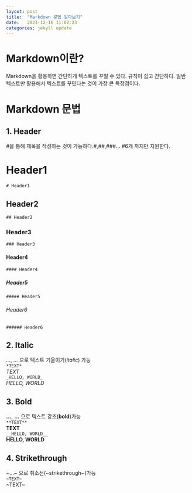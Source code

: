```yaml
---
layout: post
title:  "Markdown 문법 알아보기"
date:   2021-12-16 11:02:23
categories: jekyll update
---
```

# Markdown이란?
Markdown을 활용하면 간단하게 텍스트를 꾸밀 수 있다.
규칙이 쉽고 간단하다. 일반 텍스트만 활용해서 텍스트를 꾸민다는 것이 가장 큰 특장점이다.

# Markdown 문법

## 1. Header

#을 통해 제목을 작성하는 것이 가능하다.#,##,###... #6개 까지만 지원한다.   

# Header1
`# Header1`
## Header2
`## Header2`
### Header3
`### Header3`
#### Header4
`#### Header4`
##### Header5
`##### Header5`
###### Header6
`###### Header6`

## 2. Italic

*...*, _..._ 으로 텍스트 기울이기(*italic*) 가능  
`*TEXT*`  
*TEXT*  
`_HELLO, WORLD_`  
_HELLO, WORLD_  

## 3. Bold

**...**, __...__ 으로 텍스트 강조(**bold**)가능  
`**TEXT**`  
**TEXT**  
`__HELLO, WORLD__`  
__HELLO, WORLD__  

## 4. Strikethrough

~...~ 으로 취소선(~strikethrough~)가능  
`~TEXT~`  
~TEXT~
